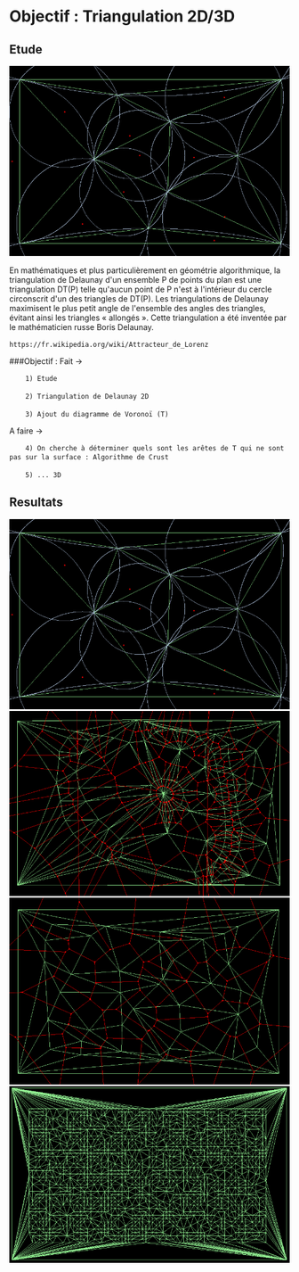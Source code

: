 ﻿# Objectif : Triangulation 2D/3D

## Etude
![alt text](delaunay_complete_circle.PNG)

En mathématiques et plus particulièrement en géométrie algorithmique, la triangulation de Delaunay d'un ensemble P de points du plan est une triangulation DT(P) telle qu'aucun point de P n'est à l'intérieur du cercle circonscrit d'un des triangles de DT(P). Les triangulations de Delaunay maximisent le plus petit angle de l'ensemble des angles des triangles, évitant ainsi les triangles « allongés ». Cette triangulation a été inventée par le mathématicien russe Boris Delaunay.

    https://fr.wikipedia.org/wiki/Attracteur_de_Lorenz

###Objectif :
   Fait ->
   
        1) Etude
        
        2) Triangulation de Delaunay 2D
        
        3) Ajout du diagramme de Voronoï (T)
        
   A faire ->
   
        4) On cherche à déterminer quels sont les arêtes de T qui ne sont pas sur la surface : Algorithme de Crust
        
        5) ... 3D

## Resultats
![alt text](delaunay_complete_circle.PNG)
![alt text](delaunay_complete_1.PNG)
![alt text](delaunay_complete_2.PNG)
![alt text](delaunay_complete_pas_10.PNG)


